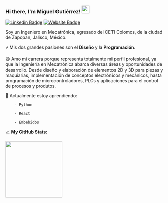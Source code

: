 ### Hi there, I'm Miguel Gutiérrez! <img src="https://media.giphy.com/media/hvRJCLFzcasrR4ia7z/giphy.gif" width="25px">

[![Linkedin Badge](https://img.shields.io/badge/-LinkedIn-0e76a8?style=flat-square&logo=Linkedin&logoColor=white)](https://www.linkedin.com/in/miguelgutierrezl/)
[![Website Badge](https://img.shields.io/badge/Website-3b5998?style=flat-square&logo=google-chrome&logoColor=white)](https://mnstre.github.io/CV/)
<!--[![Twitter Badge](https://img.shields.io/badge/-Twitter-00acee?style=flat-square&logo=Twitter&logoColor=white)](https://twitter.com/GKassym)
[![Instagram Badge](https://img.shields.io/badge/-Instagram-e4405f?style=flat-square&logo=Instagram&logoColor=white)](https://instagram.com/gkassym/)
[![Medium Badge](https://img.shields.io/badge/medium-%2312100E.svg?&style=for-square&logo=medium&logoColor=white)](https://gapur-kassym.medium.com/)
[![Telegram Badge](https://img.shields.io/badge/-Telegram-0088cc?style=flat-square&logo=Telegram&logoColor=white)](https://t.me/GKassym)-->

<!--
**Mnstre/Mnstre** is a ✨ _special_ ✨ repository because its `README.md` (this file) appears on your GitHub profile.

Here are some ideas to get you started:

- 🔭 I’m currently working on ...
- 🌱 I’m currently learning ...
- 👯 I’m looking to collaborate on ...
- 🤔 I’m looking for help with ...
- 💬 Ask me about ...
- 📫 How to reach me: ...
- 😄 Pronouns: ...
- ⚡ Fun fact: ...
-->

Soy un Ingeniero en Mecatrónica, egresado del CETI Colomos, de la ciudad de Zapopan, Jalisco, México.

⚡ Mis dos grandes pasiones son el **Diseño** y la **Programación**.

😄 Amo mi carrera porque representa totalmente mi perfil profesional, ya que la Ingeniería en Mecatrónica abarca diversas áreas y oportunidades de desarrollo. Desde diseño y elaboración de elementos 2D y 3D para piezas y maquiarias, implementación de conceptos electrónicos y mecánicos, hasta programación de microcontroladores, PLCs y aplicaciones para el control de procesos y produtos.

🔭 Actualmente estoy aprendiendo:

        - Python

        - React

        - Embebidos

📈 **My GitHub Stats:**

<p>
  <img height="180em" src="https://github-readme-stats.vercel.app/api/top-langs/?username=Mnstre&exclude_repo=KNN-Image-Classification&show_icons=true&hide_border=true&layout=compact&langs_count=8"/>
</p>
